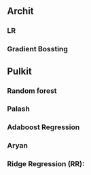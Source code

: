 ## Archit 
### LR
### Gradient Bossting

## Pulkit
### Random forest

### Palash
### Adaboost Regression

### Aryan
### Ridge Regression (RR):

